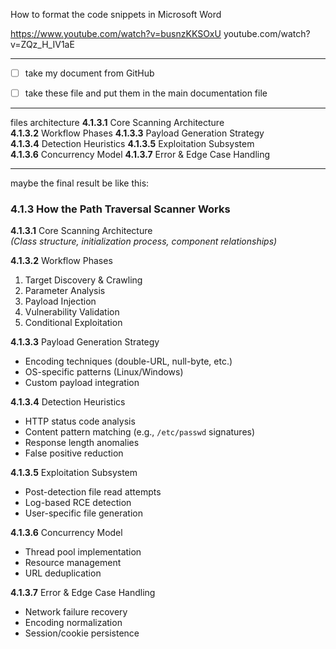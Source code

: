 How to format the code snippets in Microsoft Word
 
https://www.youtube.com/watch?v=busnzKKSOxU
 youtube.com/watch?v=ZQz_H_IV1aE


____

- [ ] take my document from GitHub 


- [ ] take these file and put them in the main documentation file
___
files architecture
**4.1.3.1** Core Scanning Architecture  
**4.1.3.2** Workflow Phases
**4.1.3.3** Payload Generation Strategy
**4.1.3.4** Detection Heuristics
**4.1.3.5** Exploitation Subsystem
**4.1.3.6** Concurrency Model
**4.1.3.7** Error & Edge Case Handling
____

maybe the final result be like this:
### **4.1.3 How the Path Traversal Scanner Works**

**4.1.3.1** Core Scanning Architecture  
_(Class structure, initialization process, component relationships)_

**4.1.3.2** Workflow Phases

1. Target Discovery & Crawling
2. Parameter Analysis 
3. Payload Injection 
4. Vulnerability Validation 
5. Conditional Exploitation 

**4.1.3.3** Payload Generation Strategy

- Encoding techniques (double-URL, null-byte, etc.) 
- OS-specific patterns (Linux/Windows) 
- Custom payload integration 

**4.1.3.4** Detection Heuristics

- HTTP status code analysis 
- Content pattern matching (e.g., `/etc/passwd` signatures) 
- Response length anomalies 
- False positive reduction 

**4.1.3.5** Exploitation Subsystem

- Post-detection file read attempts 
- Log-based RCE detection 
- User-specific file generation 

**4.1.3.6** Concurrency Model

- Thread pool implementation 
- Resource management 
- URL deduplication 

**4.1.3.7** Error & Edge Case Handling

- Network failure recovery 
- Encoding normalization 
- Session/cookie persistence
